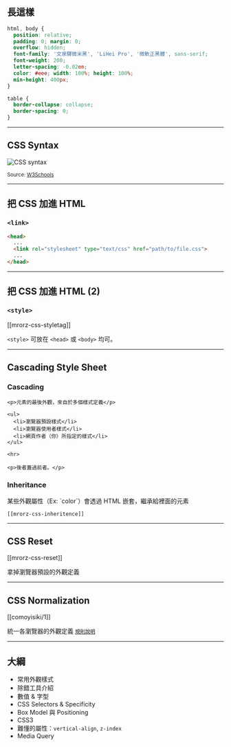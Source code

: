 長這樣
-----

```css
html, body {
  position: relative;
  padding: 0; margin: 0;
  overflow: hidden;
  font-family: '文泉驛微米黑', 'LiHei Pro', '微軟正黑體', sans-serif;
  font-weight: 200;
  letter-spacing: -0.02em;
  color: #eee; width: 100%; height: 100%;
  min-height: 400px;
}

table {
  border-collapse: collapse;
  border-spacing: 0;
}
```

---

CSS Syntax
----------

![CSS syntax](images/css/selector.gif?borderless)

<small>Source: [W3Schools](http://w3schools.com/css/css_syntax.asp)</small>

---

把 CSS 加進 HTML
---------------

### `<link>`

```html
<head>
  ...
  <link rel="stylesheet" type="text/css" href="path/to/file.css">
  ...
</head>
```

---

把 CSS 加進 HTML (2)
---------------

### `<style>`

[[mrorz-css-styletag]]

`<style>` 可放在 `<head>` 或 `<body>` 均可。

---

Cascading Style Sheet
---------------------
<!-- https://developer.mozilla.org/en/CSS/Getting_Started/Cascading_and_inheritance -->

<div class="row">
  <div class="span3">
    <h3>Cascading</h3>

    <p>元素的最後外觀，來自於多個樣式定義</p>

    <ul>
      <li>瀏覽器預設樣式</li>
      <li>瀏覽器使用者樣式</li>
      <li>網頁作者（你）所指定的樣式</li>
    </ul>

    <hr>

    <p>後者蓋過前者。</p>

  </div>
  <div class="span3">
    <h3>Inheritance</h3>
    <p>某些外觀屬性（Ex: `color`）會透過 HTML 嵌套，繼承給裡面的元素</p>

    [[mrorz-css-inheritence]]
  </div>
</div>

---

CSS Reset
---------

[[mrorz-css-reset]]

拿掉瀏覽器預設的外觀定義

---

CSS Normalization
-----------------

[[comoyisiki/1]]

統一各瀏覽器的外觀定義 <small>[規則說明](https://github.com/necolas/normalize.css/wiki)</small>

---

大綱
----

<!-- CSS 屬性有交互作用，比較沒辦法用「課文」例子來講。 -->

* 常用外觀樣式
* 除錯工具介紹
* 數值 & 字型
* CSS Selectors & Specificity
* Box Model 與 Positioning
* CSS3
* 難懂的屬性：`vertical-align`, `z-index`
* Media Query

